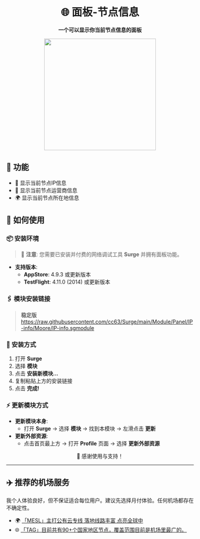 <div align="center">
  
<!--
### ![Visitor Count](https://profile-counter.glitch.me/{cc63}/count.svg)
-->
  
# 🌐 面板-节点信息

**一个可以显示你当前节点信息的面板**

<img src="https://raw.githubusercontent.com/cc63/Surge/main/Module/Panel/IP-info/Moore/IP-info.PNG" width="300">

</div>

## 🚀 功能

- 📍 显示当前节点IP信息
- 📡 显示当前节点运营商信息
- 🌍 显示当前节点所在地信息

## 📘 如何使用

### 📦 安装环境

> 🚧 **注意**: 您需要已安装并付费的网络调试工具 **Surge** 并拥有面板功能。

- **支持版本**:
  - **AppStore**: 4.9.3 或更新版本
  - **TestFlight**: 4.11.0 (2014) 或更新版本

### 🖇 模块安装链接

> **稳定版** https://raw.githubusercontent.com/cc63/Surge/main/Module/Panel/IP-info/Moore/IP-info.sgmodule

### 📲 安装方式

1. 打开 **Surge**
2. 选择 **模块** 
3. 点击 **安装新模块...**
4. 复制粘贴上方的安装链接
5. 点击 **完成!**

### ⚡ 更新模块方式

- **更新模块本身**:
  - 打开 **Surge** -> 选择 **模块** -> 找到本模块 -> 左滑点击 **更新**
- **更新外部资源**:
  - 点击首页最上方 -> 打开 **Profile** 页面 -> 选择 **更新外部资源**

<div align="center">

🙌 感谢使用与支持！

</div>

---

## ✈️ 推荐的机场服务

我个人体验良好，但不保证适合每位用户。建议先选择月付体验。任何机场都存在不确定性。

- 🌍 [「MESL」主打公有云专线 落地线路丰富 点亮全球中](https://in.mesl.cloud/#/register?code=YiKXC8T0)
- 🌐 [「TAG」目前共有90+个国家地区节点，覆盖范围目前是机场里最广的。](https://tagss01.pro/#/auth/xfm2jXlF)
